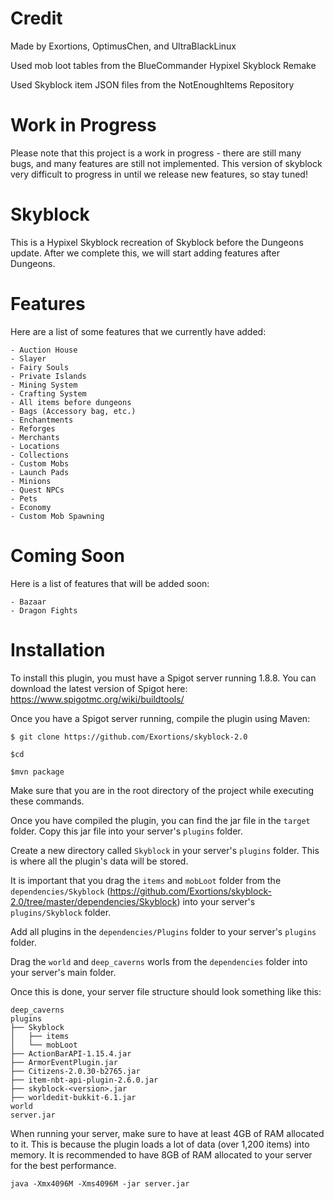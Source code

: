 # Credit
Made by Exortions, OptimusChen, and UltraBlackLinux

Used mob loot tables from the BlueCommander Hypixel Skyblock Remake

Used Skyblock item JSON files from the NotEnoughItems Repository

# Work in Progress

Please note that this project is a work in progress - there are still many bugs, and many features are still not
implemented. This version of skyblock very difficult to progress in until we release new features, so stay tuned!

# Skyblock

This is a Hypixel Skyblock recreation of Skyblock before the Dungeons update. After we complete this, we will start
adding features after Dungeons.

# Features

Here are a list of some features that we currently have added:

    - Auction House
    - Slayer
    - Fairy Souls
    - Private Islands
    - Mining System
    - Crafting System
    - All items before dungeons
    - Bags (Accessory bag, etc.)
    - Enchantments
    - Reforges
    - Merchants
    - Locations
    - Collections
    - Custom Mobs
    - Launch Pads
    - Minions
    - Quest NPCs
    - Pets
    - Economy
    - Custom Mob Spawning

# Coming Soon

Here is a list of features that will be added soon:

    - Bazaar
    - Dragon Fights

# Installation

To install this plugin, you must have a Spigot server running 1.8.8. You can download the latest version of Spigot here:
https://www.spigotmc.org/wiki/buildtools/

Once you have a Spigot server running, compile the plugin using Maven:

`$ git clone https://github.com/Exortions/skyblock-2.0`

`$cd `

`$mvn package`

Make sure that you are in the root directory of the project while executing these commands.

Once you have compiled the plugin, you can find the jar file in the `target` folder. Copy this jar file into your server's `plugins` folder.

Create a new directory called `Skyblock` in your server's `plugins` folder. This is where all the plugin's data will be stored.

It is important that you drag the `items` and `mobLoot` folder from the `dependencies/Skyblock` (https://github.com/Exortions/skyblock-2.0/tree/master/dependencies/Skyblock) into your server's `plugins/Skyblock` folder.

Add all plugins in the `dependencies/Plugins` folder to your server's `plugins` folder.

Drag the `world` and `deep_caverns` worls from the `dependencies` folder into your server's main folder.

Once this is done, your server file structure should look something like this:
```
deep_caverns
plugins
├── Skyblock
│   ├── items
│   └── mobLoot
├── ActionBarAPI-1.15.4.jar
├── ArmorEventPlugin.jar
├── Citizens-2.0.30-b2765.jar
├── item-nbt-api-plugin-2.6.0.jar
├── skyblock-<version>.jar
├── worldedit-bukkit-6.1.jar
world
server.jar
```

When running your server, make sure to have at least 4GB of RAM allocated to it. This is because the plugin loads a lot of data (over 1,200 items) into memory.
It is recommended to have 8GB of RAM allocated to your server for the best performance.

`java -Xmx4096M -Xms4096M -jar server.jar`